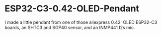 # ESP32-C3-0.42-OLED-Pendant
I made a little pendant from one of those aliexpress 0.42' OLED ESP32-C3 boards, an SHTC3 and SGP40 sensor, and an INMP441 I2s mic. 
